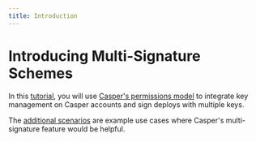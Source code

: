 ```yaml
---
title: Introduction
---
```


# Introducing Multi-Signature Schemes

In this [tutorial](./multi-sig-management.md), you will use [Casper's permissions model](../../../../concepts/design/casper-design.md#accounts-permissions) to integrate key management on Casper accounts and sign deploys with multiple keys.

The [additional scenarios](./other-scenarios.md) are example use cases where Casper's multi-signature feature would be helpful.